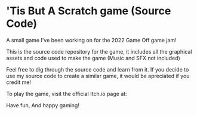 # 'Tis But A Scratch game (Source Code)
A small game I've been working on for the 2022 Game Off game jam!


This is the source code repository for the game, it includes all the graphical assets and code used to make the game (Music and SFX not included)

Feel free to dig through the source code and learn from it. If you decide to use my source code to create a similar game, it would be apreciated if you credit me!


To play the game, visit the official Itch.io page at:


Have fun, And happy gaming!
